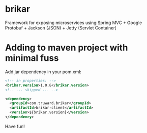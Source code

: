 brikar
======

Framework for exposing microservices using Spring MVC + Google Protobuf + Jackson (JSON) + Jetty (Servlet Container)

# Adding to maven project with minimal fuss


Add jar dependency in your pom.xml:

```xml
<!-- in properties: -->
<brikar.version>1.0.8</brikar.version>
<!-- ... skipped ... -->

<dependency>
  <groupId>com.truward.brikar</groupId>
  <artifactId>brikar-client</artifactId>
  <version>${brikar.version}</version>
</dependency>
```

Have fun!

